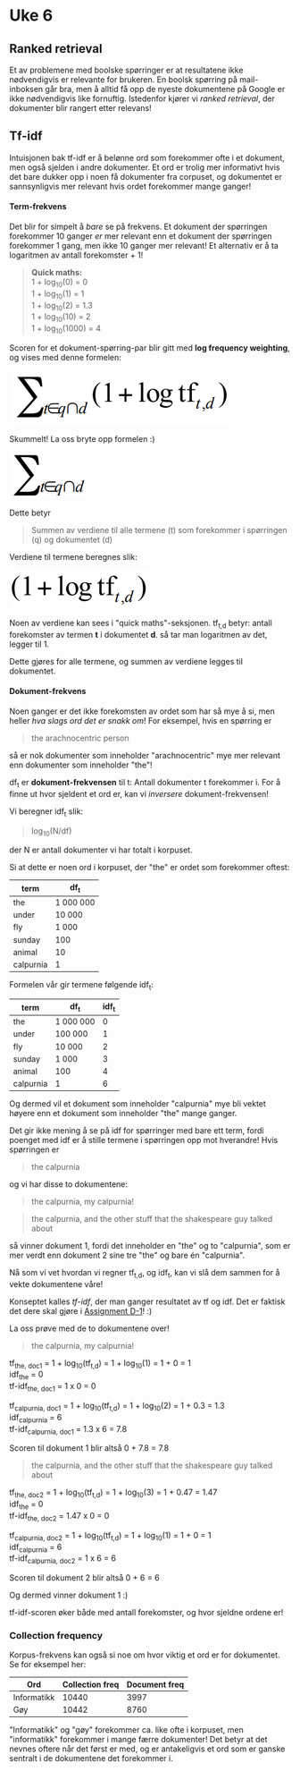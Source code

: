 # Uke 6

## Ranked retrieval

Et av problemene med boolske spørringer er at resultatene ikke nødvendigvis er relevante for brukeren. En boolsk spørring på mail-inboksen går bra, men å alltid få opp de nyeste dokumentene på Google er ikke nødvendigvis like fornuftig. Istedenfor kjører vi _ranked retrieval_, der dokumenter blir rangert etter relevans!

## Tf-idf
Intuisjonen bak tf-idf er å belønne ord som forekommer ofte i et dokument, men også sjelden i andre dokumenter. Et ord er trolig mer informativt hvis det bare dukker opp i noen få dokumenter fra corpuset, og dokumentet er sannsynligvis mer relevant hvis ordet forekommer mange ganger!

#### Term-frekvens

Det blir for simpelt å _bare_ se på frekvens. Et dokument der spørringen forekommer 10 ganger _er_ mer relevant enn et dokument der spørringen forekommer 1 gang, men ikke 10 ganger mer relevant! Et alternativ er å ta logaritmen av antall forekomster + 1!

> **Quick maths:** \
> 1 + log<sub>10</sub>(0) = 0 \
> 1 + log<sub>10</sub>(1) = 1 \
> 1 + log<sub>10</sub>(2) = 1.3 \
> 1 + log<sub>10</sub>(10) = 2 \
> 1 + log<sub>10</sub>(1000) = 4

Scoren for et dokument-spørring-par blir gitt med **log frequency weighting**, og vises med denne formelen:

![log tf sum](../images/logtfsum.png)

Skummelt! La oss bryte opp formelen :)

![sum og t in q and d](../images/logtfsum1.png)

Dette betyr

> Summen av verdiene til alle termene (t) som forekommer i spørringen (q) og dokumentet (d)

Verdiene til termene beregnes slik:

![log tf formula](../images/logtfsum2.png)

Noen av verdiene kan sees i "quick maths"-seksjonen. tf<sub>t,d</sub> betyr: antall forekomster av termen **t** i dokumentet **d**. så tar man logaritmen av det, legger til 1.

Dette gjøres for alle termene, og summen av verdiene legges til dokumentet.

#### Dokument-frekvens

Noen ganger er det ikke forekomsten av ordet som har så mye å si, men heller _hva slags ord det er snakk om_! For eksempel, hvis en spørring er

> the arachnocentric person

så er nok dokumenter som inneholder "arachnocentric" mye mer relevant enn dokumenter som inneholder "the"!

df<sub>t</sub> er **dokument-frekvensen** til t: Antall dokumenter t forekommer i. For å finne ut hvor sjeldent et ord er, kan vi _inversere_ dokument-frekvensen!

Vi beregner idf<sub>t</sub> slik:

> log<sub>10</sub>(N/df)

der N er antall dokumenter vi har totalt i korpuset.

Si at dette er noen ord i korpuset, der "the" er ordet som forekommer oftest:

| term      | df<sub>t</sub> |
| --------- | -------------- |
| the       | 1 000 000      |
| under     | 10 000         |
| fly       | 1 000          |
| sunday    | 100            |
| animal    | 10             |
| calpurnia | 1              |

Formelen vår gir termene følgende idf<sub>t</sub>:

| term      | df<sub>t</sub> | idf<sub>t</sub> |
| --------- | -------------- | --------------- |
| the       | 1 000 000      | 0               |
| under     | 100 000        | 1               |
| fly       | 10 000         | 2               |
| sunday    | 1 000          | 3               |
| animal    | 100            | 4               |
| calpurnia | 1              | 6               |

Og dermed vil et dokument som inneholder "calpurnia" mye bli vektet høyere enn et dokument som inneholder "the" mange ganger.

Det gir ikke mening å se på idf for spørringer med bare ett term, fordi poenget med idf er å stille termene i spørringen opp mot hverandre! Hvis spørringen er

> the calpurnia

og vi har disse to dokumentene:

> the calpurnia, my calpurnia!

> the calpurnia, and the other stuff that the shakespeare guy talked about

så vinner dokument 1, fordi det inneholder en "the" og to "calpurnia", som er mer verdt enn dokument 2 sine tre "the" og bare én "calpurnia".

Nå som vi vet hvordan vi regner tf<sub>t,d</sub>, og idf<sub>t</sub>, kan vi slå dem sammen for å vekte dokumentene våre!

Konseptet kalles _tf-idf_, der man ganger resultatet av tf og idf. Det er faktisk det dere skal gjøre i [Assignment D-1](https://github.com/aohrn/in3120-2024/blob/main/assignment-d-1.md)! :)

La oss prøve med de to dokumentene over!

> the calpurnia, my calpurnia!

tf<sub>the, doc1</sub> = 1 + log<sub>10</sub>(tf<sub>t,d</sub>) = 1 + log<sub>10</sub>(1) = 1 + 0 = 1 \
idf<sub>the</sub> = 0 \
tf-idf<sub>the, doc1</sub> = 1 x 0 = 0

tf<sub>calpurnia, doc1</sub> = 1 + log<sub>10</sub>(tf<sub>t,d</sub>) = 1 + log<sub>10</sub>(2) = 1 + 0.3 = 1.3 \
idf<sub>calpurnia</sub> = 6 \
tf-idf<sub>calpurnia, doc1</sub> = 1.3 x 6 = 7.8

Scoren til dokument 1 blir altså 0 + 7.8 = 7.8

> the calpurnia, and the other stuff that the shakespeare guy talked about

tf<sub>the, doc2</sub> = 1 + log<sub>10</sub>(tf<sub>t,d</sub>) = 1 + log<sub>10</sub>(3) = 1 + 0.47 = 1.47 \
idf<sub>the</sub> = 0 \
tf-idf<sub>the, doc2</sub> = 1.47 x 0 = 0

tf<sub>calpurnia, doc2</sub> = 1 + log<sub>10</sub>(tf<sub>t,d</sub>) = 1 + log<sub>10</sub>(1) = 1 + 0 = 1 \
idf<sub>calpurnia</sub> = 6 \
tf-idf<sub>calpurnia, doc2</sub> = 1 x 6 = 6

Scoren til dokument 2 blir altså 0 + 6 = 6

Og dermed vinner dokument 1 :)

tf-idf-scoren øker både med antall forekomster, og hvor sjeldne ordene er!

### Collection frequency

Korpus-frekvens kan også si noe om hvor viktig et ord er for dokumentet. Se for eksempel her:

| Ord         | Collection freq | Document freq |
| ----------- | --------------- | ------------- |
| Informatikk | 10440           | 3997          |
| Gøy         | 10442           | 8760          |

"Informatikk" og "gøy" forekommer ca. like ofte i korpuset, men "informatikk" forekommer i mange færre dokumenter! Det betyr at det nevnes oftere når det først er med, og er antakeligvis et ord som er ganske sentralt i de dokumentene det forekommer i.